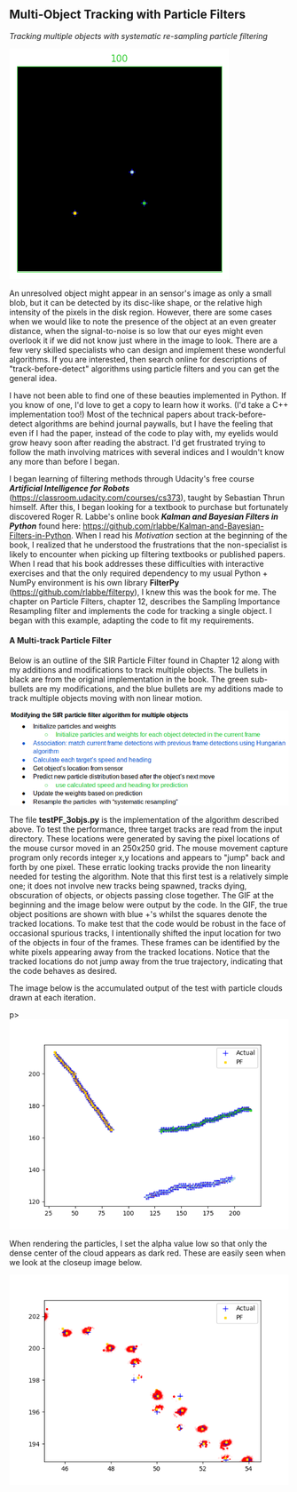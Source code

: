 ## **Multi-Object Tracking with Particle Filters**
*Tracking multiple objects with systematic re-sampling particle filtering*

<p><img src="images/tracking.gif" alt="foo"title="title" /></p>


An unresolved object might appear in an sensor's image as only a small blob, but it can be detected by its disc-like shape, or the relative high intensity of the pixels in the disk region. However, there are some cases when we would like to note the presence of the object at an even greater distance, when the signal-to-noise is so low that our eyes might even overlook it if we did not know just where in the image to look. There are a few very skilled specialists who can design and implement these wonderful algorithms. If you are interested, then search online for descriptions of "track-before-detect" algorithms using particle filters and you can get the general idea.

I have not been able to find one of these beauties implemented in Python. If you know of one, I'd love to get a copy to learn how it works. (I'd take a C++ implementation too!) Most of the technical papers about track-before-detect algorithms are behind journal paywalls, but I have the feeling that even if I had the paper, instead of the code to play with, my eyelids would grow heavy soon after reading the abstract. I'd get frustrated trying to follow the math involving matrices with several indices and I wouldn't know any more than before I began.

I began learning of filtering methods through Udacity's free course **_Artificial Intelligence for Robots_** (https://classroom.udacity.com/courses/cs373), taught by Sebastian Thrun himself. After this, I began looking for a textbook to purchase but fortunately discovered Roger R. Labbe's online book **_Kalman and Bayesian Filters in Python_** found here: https://github.com/rlabbe/Kalman-and-Bayesian-Filters-in-Python. When I read his *Motivation* section at the beginning of the book, I realized that he understood the frustrations that the non-specialist is likely to encounter when picking up filtering textbooks or published papers. When I read that his book addresses these difficulties with interactive exercises and that the only required dependency to my usual Python + NumPy environment is his own library **FilterPy** (https://github.com/rlabbe/filterpy), I knew this was the book for me. The chapter on Particle Filters, chapter 12, describes the Sampling Importance Resampling filter and implements the code for tracking a single object. I began with this example, adapting the code to fit my requirements.
 
#### A Multi-track Particle Filter 
 
Below is an outline of the SIR Particle Filter found in Chapter 12 along with my additions and modifications to track multiple objects. The bullets in black are from the original implementation in the book. The green sub-bullets are my modifications, and the blue bullets are my additions made to track multiple objects moving with non linear motion.

<p><img src="images/outline.png" /></p>
 
The file **testPF_3objs.py** is the implementation of the algorithm described above. To test the performance, three target tracks are read from the input directory. These locations were generated by saving the pixel locations of the mouse cursor moved in an 250x250 grid. The mouse movement capture program only records integer x,y locations and appears to "jump" back and forth by one pixel. These erratic looking tracks provide the non linearity needed for testing the algorithm. Note that this first test is a relatively simple one; it does not involve new tracks being spawned, tracks dying, obscuration of objects, or objects passing close together. The GIF at the beginning and the image below were output by the code. In the GIF, the true object positions are shown with blue +'s whilst the squares denote the tracked locations. To make test that the code would be robust in the face of occasional spurious tracks, I intentionally shifted the input location for two of the objects in four of the frames. These frames can be identified by the white pixels appearing away from the tracked locations. Notice that the tracked locations do not jump away from the true trajectory, indicating that the code behaves as desired.

The image below is the accumulated output of the test with particle clouds drawn at each iteration.  

p><img src="images/paths.png" /></p>

When rendering the particles, I set the alpha value low so that only the dense center of the cloud appears as dark red. These are easily seen when we look at the closeup image below.  

<p><img src="images/closeup.png" /></p>

